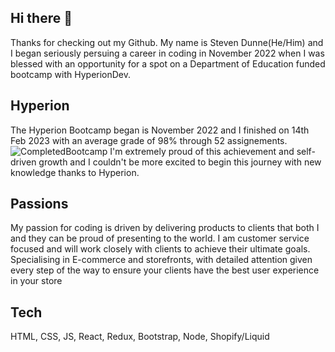 ## Hi there 👋
Thanks for checking out my Github. 
My name is Steven Dunne(He/Him) and I began seriously persuing a career in coding in November 2022 when I was blessed with an opportunity for a spot on a Department of Education funded bootcamp with HyperionDev.

## Hyperion
The Hyperion Bootcamp began is November 2022 and I finished on 14th Feb 2023 with an average grade of 98% through 52 assignements.
![CompletedBootcamp](https://user-images.githubusercontent.com/118760700/218864354-3d3a6fd9-4820-46fc-8bb6-e15eb208075e.png)
I'm extremely proud of this achievement and self-driven growth and I couldn't be more excited to begin this journey with new knowledge thanks to Hyperion.

## Passions
My passion for coding is driven by delivering products to clients that both I and they can be proud of presenting to the world. I am customer service focused and will work closely with clients to achieve their ultimate goals.
Specialising in E-commerce and storefronts, with detailed attention given every step of the way to ensure your clients have the best user experience in your store

## Tech

HTML, CSS, JS, React, Redux, Bootstrap, Node, Shopify/Liquid


<!--
**StevenDunne/StevenDunne** is a ✨ _special_ ✨ repository because its `README.md` (this file) appears on your GitHub profile.

Here are some ideas to get you started:

- 🔭 I’m currently working on ...
- 🌱 I’m currently learning ...
- 👯 I’m looking to collaborate on ...
- 🤔 I’m looking for help with ...
- 💬 Ask me about ...
- 📫 How to reach me: ...
- 😄 Pronouns: ...
- ⚡ Fun fact: ...
-->
